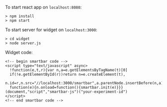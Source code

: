To start react app on `localhost:8080`:
```
> npm install
> npm start
```

To start server for widget on `localhost:3000`:
```
> cd widget
> node server.js
```

Widget code:
```
<!-- begin smartbar code -->
<script type="text/javascript" async>
  !function(e,t,r){var n,a=e.getElementsByTagName(t)[0]
  if(!e.getElementById(r))return n=e.createElement(t),
  n.id=r,n.src="//localhost:3000/smartbar",a.parentNode.insertBefore(n,a),
  function(e){n.onload=function(){smartbar.init(e)}}}
(document,"script","smartbar-js")("your-experiment-id")
</script>
<!-- end smartbar code -->
```


